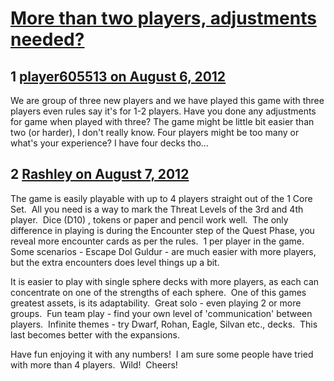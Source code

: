 # [More than two players, adjustments needed?](https://community.fantasyflightgames.com/topic/68685-more-than-two-players-adjustments-needed/)

## 1 [player605513 on August 6, 2012](https://community.fantasyflightgames.com/topic/68685-more-than-two-players-adjustments-needed/?do=findComment&comment=669697)

We are group of three new players and we have played this game with three players even rules say it's for 1-2 players. Have you done any adjustments for game when played with three? The game might be little bit easier than two (or harder), I don't really know. Four players might be too many or what's your experience? I have four decks tho…

## 2 [Rashley on August 7, 2012](https://community.fantasyflightgames.com/topic/68685-more-than-two-players-adjustments-needed/?do=findComment&comment=669815)

The game is easily playable with up to 4 players straight out of the 1 Core Set.  All you need is a way to mark the Threat Levels of the 3rd and 4th player.  Dice (D10) , tokens or paper and pencil work well.  The only difference in playing is during the Encounter step of the Quest Phase, you reveal more encounter cards as per the rules.  1 per player in the game.  Some scenarios - Escape Dol Guldur - are much easier with more players, but the extra encounters does level things up a bit.

It is easier to play with single sphere decks with more players, as each can concentrate on one of the strengths of each sphere.  One of this games greatest assets, is its adaptability.  Great solo - even playing 2 or more groups.  Fun team play - find your own level of 'communication' between players.  Infinite themes - try Dwarf, Rohan, Eagle, Silvan etc., decks.  This last becomes better with the expansions.

Have fun enjoying it with any numbers!  I am sure some people have tried with more than 4 players.  Wild!  Cheers!

